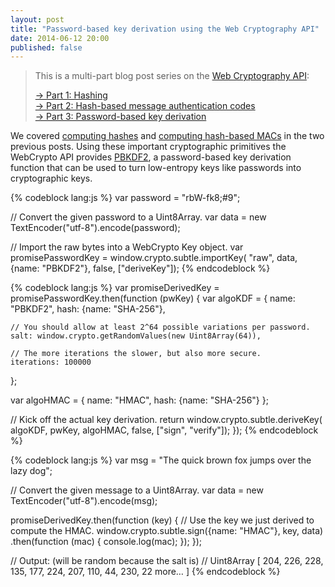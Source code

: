 ```yaml
---
layout: post
title: "Password-based key derivation using the Web Cryptography API"
date: 2014-06-12 20:00
published: false
---
```


> This is a multi-part blog post series on the [Web Cryptography API](http://www.w3.org/TR/WebCryptoAPI/):
>
> [→ Part 1: Hashing](/blog/2014/06/hashing-using-the-web-cryptography-api/)  
> [→ Part 2: Hash-based message authentication codes](/blog/2014/06/hash-based-message-authentication-codes-and-the-web-cryptography-api/)  
> [→ Part 3: Password-based key derivation](/blog/2014/06/password-based-key-derivation-using-the-web-cryptography-api/)

We covered [computing hashes](/blog/2014/06/hashing-using-the-web-cryptography-api/)
and [computing hash-based MACs](/blog/2014/06/hashing-using-the-web-cryptography-api/)
in the two previous posts. Using these important cryptographic primitives the
WebCrypto API provides [PBKDF2](https://en.wikipedia.org/wiki/PBKDF2), a
password-based key derivation function that can be used to turn low-entropy
keys like passwords into cryptographic keys.

{% codeblock lang:js %}
var password = "rbW-fk8;#9";

// Convert the given password to a Uint8Array.
var data = new TextEncoder("utf-8").encode(password);

// Import the raw bytes into a WebCrypto Key object.
var promisePasswordKey = window.crypto.subtle.importKey(
  "raw", data, {name: "PBKDF2"}, false, ["deriveKey"]);
{% endcodeblock %}

{% codeblock lang:js %}
var promiseDerivedKey = promisePasswordKey.then(function (pwKey) {
  var algoKDF = {
    name: "PBKDF2",
    hash: {name: "SHA-256"},

    // You should allow at least 2^64 possible variations per password.
    salt: window.crypto.getRandomValues(new Uint8Array(64)),

    // The more iterations the slower, but also more secure.
    iterations: 100000
  };

  var algoHMAC = {
    name: "HMAC",
    hash: {name: "SHA-256"}
  };

  // Kick off the actual key derivation.
  return window.crypto.subtle.deriveKey(
    algoKDF, pwKey, algoHMAC, false, ["sign", "verify"]);
});
{% endcodeblock %}

{% codeblock lang:js %}
var msg = "The quick brown fox jumps over the lazy dog";

// Convert the given message to a Uint8Array.
var data = new TextEncoder("utf-8").encode(msg);

promiseDerivedKey.then(function (key) {
  // Use the key we just derived to compute the HMAC.
  window.crypto.subtle.sign({name: "HMAC"}, key, data)
    .then(function (mac) {
      console.log(mac);
    });
});

// Output: (will be random because the salt is)
// Uint8Array [ 204, 226, 228, 135, 177, 224, 207, 110, 44, 230, 22 more… ]
{% endcodeblock %}
